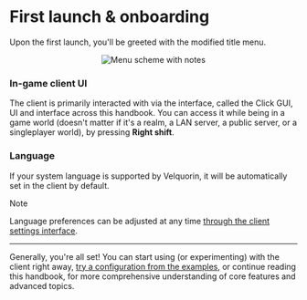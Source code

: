 # First launch & onboarding
Upon the first launch, you'll be greeted with the modified title menu.

<p align="center">
    <img align="center" alt="Menu scheme with notes" src="/ui-tips/title.png">
</p>

### In-game client UI
The client is primarily interacted with via the interface, called the Click GUI, UI and interface across this handbook.
You can access it while being in a game world (doesn't matter if it's a realm, a LAN server, a public server, or a singleplayer world), by pressing **Right shift**.

### Language
If your system language is supported by Velquorin, it will be automatically set in the client by default.

> [!NOTE]
> Language preferences can be adjusted at any time [through the client settings interface](/basics/ui-navigation#miscellaneous).

---
Generally, you're all set! You can start using (or experimenting) with the client right away, [try a configuration from the examples](https://github.com/velquorin/examples),
or continue reading this handbook, for more comprehensive understanding of core features and advanced topics.
